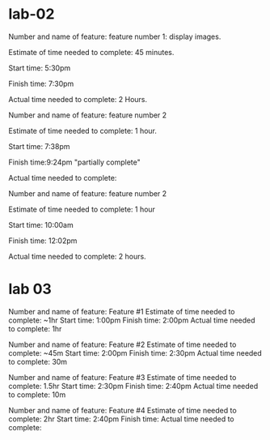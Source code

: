 # lab-02



Number and name of feature: feature number 1: display images.

Estimate of time needed to complete: 45 minutes.

Start time: 5:30pm

Finish time: 7:30pm

Actual time needed to complete: 2 Hours.




Number and name of feature: feature number 2

Estimate of time needed to complete: 1 hour.

Start time: 7:38pm

Finish time:9:24pm "partially complete"

Actual time needed to complete: 






Number and name of feature: feature number 2

Estimate of time needed to complete:  1 hour

Start time: 10:00am

Finish time: 12:02pm

Actual time needed to complete: 2 hours.


# lab 03

Number and name of feature: Feature #1
Estimate of time needed to complete: ~1hr
Start time: 1:00pm
Finish time: 2:00pm
Actual time needed to complete: 1hr

Number and name of feature: Feature #2
Estimate of time needed to complete: ~45m
Start time: 2:00pm
Finish time: 2:30pm
Actual time needed to complete: 30m

Number and name of feature: Feature #3
Estimate of time needed to complete: 1.5hr
Start time: 2:30pm
Finish time: 2:40pm
Actual time needed to complete: 10m

Number and name of feature: Feature #4
Estimate of time needed to complete: 2hr
Start time: 2:40pm
Finish time:
Actual time needed to complete: